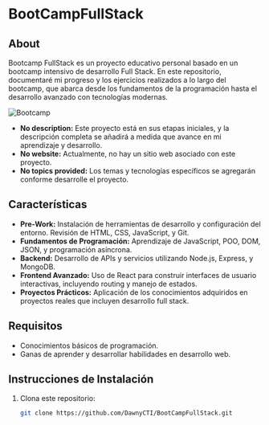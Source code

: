 # BootCampFullStack

## About

Bootcamp FullStack es un proyecto educativo personal basado en un bootcamp intensivo de desarrollo Full Stack. En este repositorio, documentaré mi progreso y los ejercicios realizados a lo largo del bootcamp, que abarca desde los fundamentos de la programación hasta el desarrollo avanzado con tecnologías modernas.

![Bootcamp](https://plus.unsplash.com/premium_photo-1678566153919-86c4ba4216f1?q=80&w=2670&auto=format&fit=crop&ixlib=rb-4.0.3&ixid=M3wxMjA3fDB8MHxwaG90by1wYWdlfHx8fGVufDB8fHx8fA%3D%3D)

- **No description:** Este proyecto está en sus etapas iniciales, y la descripción completa se añadirá a medida que avance en mi aprendizaje y desarrollo.
- **No website:** Actualmente, no hay un sitio web asociado con este proyecto.
- **No topics provided:** Los temas y tecnologías específicos se agregarán conforme desarrolle el proyecto.

## Características

- **Pre-Work:** Instalación de herramientas de desarrollo y configuración del entorno. Revisión de HTML, CSS, JavaScript, y Git.
- **Fundamentos de Programación:** Aprendizaje de JavaScript, POO, DOM, JSON, y programación asíncrona.
- **Backend:** Desarrollo de APIs y servicios utilizando Node.js, Express, y MongoDB.
- **Frontend Avanzado:** Uso de React para construir interfaces de usuario interactivas, incluyendo routing y manejo de estados.
- **Proyectos Prácticos:** Aplicación de los conocimientos adquiridos en proyectos reales que incluyen desarrollo full stack.

## Requisitos

- Conocimientos básicos de programación.
- Ganas de aprender y desarrollar habilidades en desarrollo web.

## Instrucciones de Instalación

1. Clona este repositorio:
   ```bash
   git clone https://github.com/DawnyCTI/BootCampFullStack.git

